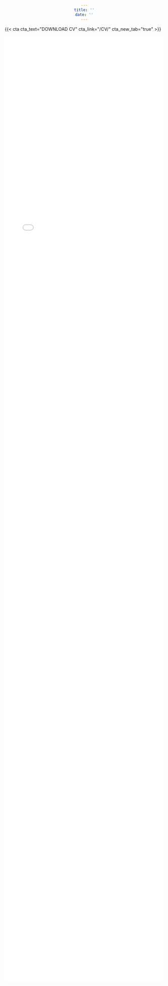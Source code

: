 ```yaml
---
title: ''
date: ''
---
```

<!---NOTE: This site uses GoatCounter, an open-source, not-for-profit web analytics platform that does not track personal data or use any cookies. GoatCounter is a donation-supported and privacy-friendly alternative to Google Analytics or Matomo, intended for noncommercial or small-business websites. More information on the philosophy and mechanics of GoatCounter can be found here (<< https://www.goatcounter.com/why >>), and an open-source repository for the platform can be found here (<< https://github.com/arp242/goatcounter >>). --->

{{< cta cta_text="DOWNLOAD CV" cta_link="/CV/" cta_new_tab="true" >}}

<html>
<head>
  <meta http-equiv="X-UA-Compatible" content="IE-edge">
  <meta name="viewport" content="width=device-width, initial-scale=1.0">
  <style>
    #myPDF {
      width: 100%;
      height: 75vh;
    }
    div {text-align: center;}
  </style>
</head>
<body>
  <iframe id="myPDF" src="/uploads/Daumler_CV.pdf#toolbar=0&navpanes=0" frameborder="0"></iframe>
</body>
</html>
